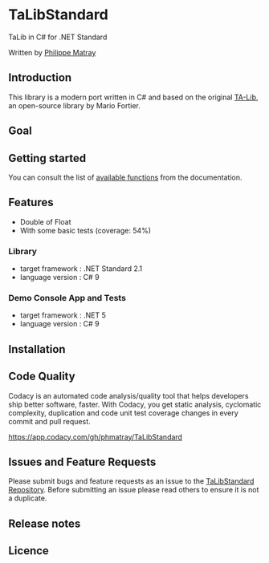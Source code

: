 # TaLibStandard
TaLib in C# for .NET Standard

Written by [Philippe Matray](https://matray.tech)

## Introduction

This library is a modern port written in C# and based on the original [TA-Lib](https://ta-lib.org), an open-source library by Mario Fortier.

## Goal

## Getting started

You can consult the list of [available functions](./docs/functions.md) from the documentation.

## Features

  * Double of Float
  * With some basic tests (coverage: 54%)

### Library

  * target framework : .NET Standard 2.1
  * language version : C# 9

### Demo Console App and Tests

  * target framework : .NET 5
  * language version : C# 9

## Installation

## Code Quality

Codacy is an automated code analysis/quality tool that helps developers ship better software, faster. With Codacy, you get static analysis, cyclomatic complexity, duplication and code unit test coverage changes in every commit and pull request.

https://app.codacy.com/gh/phmatray/TaLibStandard

## Issues and Feature Requests

Please submit bugs and feature requests as an issue to the [TaLibStandard Repository](https://github.com/phmatray/TaLibStandard/issues).
Before submitting an issue please read others to ensure it is not a duplicate.

## Release notes

## Licence
